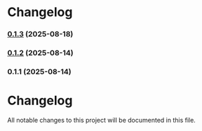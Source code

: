 # Changelog
### [0.1.3](https://github.com/devmattic/orbly/compare/v0.1.2...v0.1.3) (2025-08-18)

### [0.1.2](https://github.com/devmattic/orbly/compare/v0.1.1...v0.1.2) (2025-08-14)

### 0.1.1 (2025-08-14)

# Changelog

All notable changes to this project will be documented in this file.